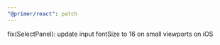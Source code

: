 ```yaml
---
"@primer/react": patch
---
```


fix(SelectPanel): update input fontSize to 16 on small viewports on iOS
